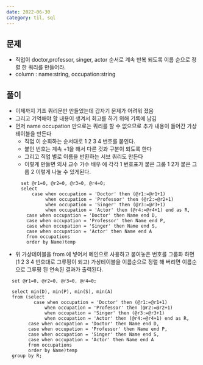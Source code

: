 ```yaml
---
date: 2022-06-30
category: til, sql
---
```


## 문제

- 직업이 doctor,professor, singer, actor 순서로 계속 반복 되도록 이름 순으로 정렬 한 쿼리를 만들어라.
- column : name:string, occupation:string

## 풀이

- 이제까지 기초 쿼리문만 만들었는데 갑자기 문제가 어려워 졌음
- 그리고 기억해야 할 내용이 생겨서 회고를 하기 위해 기록에 남김
- 먼저 name occupation 만으로는 쿼리를 할 수 없으므로 추가 내용이 들어간 가상 테이블을 만든다
  - 직업 이 순회하는 순서대로 1 2 3 4 번호를 붙인다.
  - 붙인 번호는 계속 +1을 해서 다른 것과 구분이 되도록 한다
  - 그리고 직업 별로 이름을 반환하는 서브 쿼리도 만든다
  - 이렇게 만들면 의사 교수 가수 배우 에 각각 1 번호표가 붙은 그룹 1 2가 붙은 그룹 2 이렇게 나눌 수 있게된다.
  ```
    set @r1=0, @r2=0, @r3=0, @r4=0;
    select
        case when occupation = 'Doctor' then (@r1:=@r1+1)
             when occupation = 'Professor' then (@r2:=@r2+1)
             when occupation = 'Singer' then (@r3:=@r3+1)
             when occupation = 'Actor' then (@r4:=@r4+1) end as R,
      case when occupation = 'Doctor' then Name end D,
      case when occupation = 'Professor' then Name end P,
      case when occupation = 'Singer' then Name end S,
      case when occupation = 'Actor' then Name end A
      from occupations
      order by Name)temp
  ```
- 위 가상테이블을 from 에 넣어서 메인으로 사용하고 붙여놓은 번호를 그룹화 하면(1 2 3 4 번호대로 그루핑이 되고) 가상테이블을 이름순으로 정렬 해 버리면 이름순으로 그루핑 된 연속된 결과가 출력된다.

```
  set @r1=0, @r2=0, @r3=0, @r4=0;

  select min(D), min(P), min(S), min(A)
  from (select
          case when occupation = 'Doctor' then (@r1:=@r1+1)
              when occupation = 'Professor' then (@r2:=@r2+1)
              when occupation = 'Singer' then (@r3:=@r3+1)
              when occupation = 'Actor' then (@r4:=@r4+1) end as R,
        case when occupation = 'Doctor' then Name end D,
        case when occupation = 'Professor' then Name end P,
        case when occupation = 'Singer' then Name end S,
        case when occupation = 'Actor' then Name end A
        from occupations
        order by Name)temp
  group by R;
```
